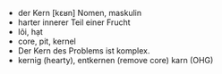 - der Kern	[kɛʁn]	Nomen, maskulin
- harter innerer Teil einer Frucht
- lõi, hạt
- core, pit, kernel
- Der Kern des Problems ist komplex.
- kernig (hearty), entkernen (remove core)	karn (OHG)